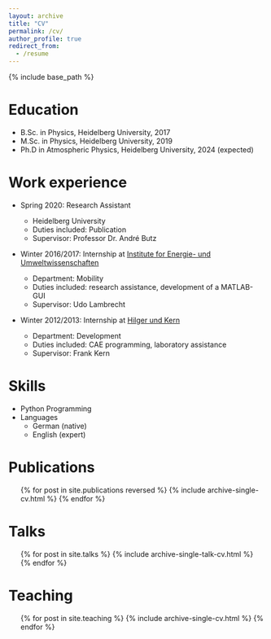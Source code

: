 ```yaml
---
layout: archive
title: "CV"
permalink: /cv/
author_profile: true
redirect_from:
  - /resume
---
```


{% include base_path %}

Education
======
* B.Sc. in Physics, Heidelberg University, 2017
* M.Sc. in Physics, Heidelberg University, 2019
* Ph.D in Atmospheric Physics, Heidelberg University, 2024 (expected)

Work experience
======
* Spring 2020: Research Assistant
  * Heidelberg University
  * Duties included: Publication
  * Supervisor: Professor Dr. André Butz

* Winter 2016/2017: Internship at [Institute for Energie- und Umweltwissenschaften](https://www.ifeu.de)
  * Department: Mobility
  * Duties included: research assistance, development of a MATLAB-GUI
  * Supervisor: Udo Lambrecht

* Winter 2012/2013: Internship at [Hilger und Kern](https://www.hilger-kern.de)
  * Department: Development
  * Duties included: CAE programming, laboratory assistance
  * Supervisor: Frank Kern

Skills
======
* Python Programming
* Languages
  * German (native)
  * English (expert)

Publications
======
  <ul>{% for post in site.publications reversed %}
    {% include archive-single-cv.html %}
  {% endfor %}</ul>
  
Talks
======
  <ul>{% for post in site.talks %}
    {% include archive-single-talk-cv.html %}
  {% endfor %}</ul>
  
Teaching
======
  <ul>{% for post in site.teaching %}
    {% include archive-single-cv.html %}
  {% endfor %}</ul>
  